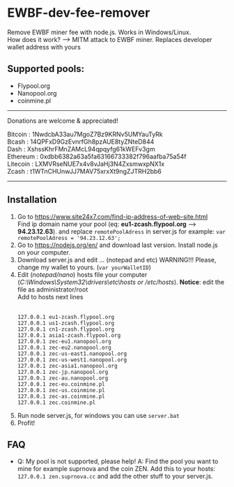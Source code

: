 # EWBF-dev-fee-remover

Remove EWBF miner fee with node.js. Works in Windows/Linux.<br>
How does it work?  --> MITM attack to EWBF miner. Replaces developer wallet address with yours<br>

## Supported pools:
- Flypool.org
- Nanopool.org
- coinmine.pl

----------------------------------------------------------
Donations are welcome & appreciated!<br>

Bitcoin  : 1NwdcbA33au7MgoZ7Bz9KRNv5UMYauTyRk<br>
Bcash    : 14QPFxD9GzEvnrfGh8pzAUE8tyZNteD844<br>
Dash     : XshssKhrFMnZAMcL94qpqyfg61kWEFv3gm<br>
Ethereum : 0xdbb6382a63a5fa63166733382f796aafba75a54f<br>
Litecoin : LXMVRseNUE7x4v8vJaHj3N4ZxsmwxpNX1x<br>
Zcash    : t1WTnCHUnwJJ7MAV75xrxXt9ngZJTRH2bb6

----------------------------------------------------------

## Installation
1.  Go to https://www.site24x7.com/find-ip-address-of-web-site.html 
<br>Find ip domain name your pool (eq: <b>eu1-zcash.flypool.org</b> --> <b>94.23.12.63</b>). and replace ```remotePoolAdress``` in server.js for example: ```var remotePoolAdress = '94.23.12.63';```
2.  Go to https://nodejs.org/en/ and download last version. Install node.js on your computer.
3.  Download server.js and edit ... (notepad and etc) WARNING!!! Please, change my wallet to yours. (```var yourWalletID```)
4.  Edit (<i>notepad/nano</i>) hosts file your computer (<i>C:\Windows\System32\drivers\etc\hosts or /etc/hosts</i>). <b>Notice</b>: edit the file as administrator/root<br>
	Add to hosts next lines<br><br>
	```
	127.0.0.1 eu1-zcash.flypool.org
	127.0.0.1 us1-zcash.flypool.org
	127.0.0.1 cn1-zcash.flypool.org
	127.0.0.1 asia1-zcash.flypool.org
	127.0.0.1 zec-eu1.nanopool.org
	127.0.0.1 zec-eu2.nanopool.org
	127.0.0.1 zec-us-east1.nanopool.org
	127.0.0.1 zec-us-west1.nanopool.org
	127.0.0.1 zec-asia1.nanopool.org
	127.0.0.1 zec-jp.nanopool.org
	127.0.0.1 zec-au.nanopool.org
	127.0.0.1 zec-eu.coinmine.pl
	127.0.0.1 zec-us.coinmine.pl
	127.0.0.1 zec-as.coinmine.pl
	127.0.0.1 zec.coinmine.pl
	```
5. Run node server.js, for windows you can use ```server.bat```
6. Profit!

## FAQ
- Q: My pool is not supported, please help!
  A: Find the pool you want to mine for example suprnova and the coin ZEN. Add this to your hosts: ```127.0.0.1 zen.suprnova.cc``` and add the other stuff to your server.js.
